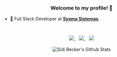 <h3 align="center">Welcome to my profile! 👋</h3>


- 🔭 Full Stack Developer at **[Sysmo Sistemas](https://github.com/Sysmo-Sistemas)**.

</br>

<p align="center">
  <a href="https://www.linkedin.com/in/sidibecker/">
    <img
      src="https://img.shields.io/badge/linkedin-%230077B5.svg?&style=for-the-badge&logo=linkedin&logoColor=white"
    /> </a
  >&nbsp;&nbsp;
  <a href="https://instagram.com/sidibecker">
    <img
      src="https://img.shields.io/badge/instagram-%23E4405F.svg?&style=for-the-badge&logo=instagram&logoColor=white"
    /> </a>
  &nbsp;&nbsp;
    <a href="mailto:sidibecker@hotmail.com">
    <img
      src="https://img.shields.io/badge/email-%23005FF9.svg?&style=for-the-badge&logo=mail.ru&logoColor=white"
    /> </a
</p>
      
</br>
</br>
      
<img align="center" src="https://github-readme-stats.vercel.app/api?username=sidibecker&include_all_commits=true&count_private=true&show_icons=true&line_height=20&title_color=7A7ADB&icon_color=2234AE&text_color=D3D3D3&bg_color=0,000000,130F40" alt="Sidi Becker's Github Stats" />